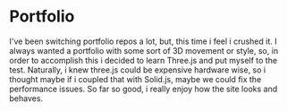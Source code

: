 # Portfolio
I've been switching portfolio repos a lot, but, this time i feel i crushed it.
I always wanted a portfolio with some sort of 3D movement or style, so, in order to accomplish this i decided to learn Three.js and put myself to the test.
Naturally, i knew three.js could be expensive hardware wise, so i thought maybe if i coupled that with Solid.js, maybe we could fix the performance issues. So far so good, i really enjoy how the site looks and behaves.
